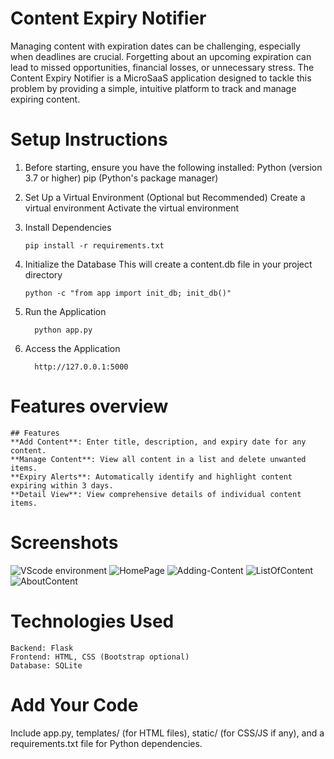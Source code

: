 # Content Expiry Notifier

Managing content with expiration dates can be challenging, especially when deadlines are crucial. Forgetting about an upcoming expiration can lead to missed opportunities, financial losses, or unnecessary stress. The Content Expiry Notifier is a MicroSaaS application designed to tackle this problem by providing a simple, intuitive platform to track and manage expiring content.

# Setup Instructions
  1. Before starting, ensure you have the following installed:
      Python (version 3.7 or higher)
      pip (Python's package manager)
  
  2. Set Up a Virtual Environment (Optional but Recommended)
      Create a virtual environment
     Activate the virtual environment
     
  4. Install Dependencies
     
     
         pip install -r requirements.txt
  6. Initialize the Database
      This will create a content.db file in your project directory
      
         python -c "from app import init_db; init_db()"

  7. Run the Application

           python app.py
  8. Access the Application
     
           http://127.0.0.1:5000


# Features overview

    ## Features
    **Add Content**: Enter title, description, and expiry date for any content.
    **Manage Content**: View all content in a list and delete unwanted items.
    **Expiry Alerts**: Automatically identify and highlight content expiring within 3 days.
    **Detail View**: View comprehensive details of individual content items.

# Screenshots
![VScode environment](https://github.com/user-attachments/assets/278bfd92-5039-4e71-9e4b-3036214cf9dc)
![HomePage](https://github.com/user-attachments/assets/cada2c02-7188-4d08-bbf7-932b20ed4779)
![Adding-Content](https://github.com/user-attachments/assets/40e13028-4bac-4888-817f-1b18d4415d64)
![ListOfContent](https://github.com/user-attachments/assets/10cc3396-7fc9-4d41-98fe-147dd2e1dd45)
![AboutContent](https://github.com/user-attachments/assets/8acee386-cc3b-41c8-9170-78656898b17c)

# Technologies Used
    Backend: Flask
    Frontend: HTML, CSS (Bootstrap optional)
    Database: SQLite

# Add Your Code

Include app.py, templates/ (for HTML files), static/ (for CSS/JS if any), and a requirements.txt file for Python dependencies.



